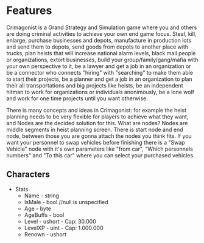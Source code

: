 # Features

Crimagonist is a Grand Strategy and Simulation game where you and others are doing criminal activities to achieve your own end game focus.
Steal, kill, enlarge, purchase businesses and depots,
manufacture in production lots and send them to depots,
send goods from depots to another place with trucks,
plan heists that will increase national alarm levels,
black mail people or organizations,
extort businesses,
build your group/family/gang/mafia with your own perspective to it,
be a lawyer and get a job in an organization or be a connector who connects "hiring" with "searching" to make them able to start their projects,
be a planner and get a job in an organization to plan their all transportations and big projects like heists,
be an independent hitman to work for organizations or individuals anonimously,
be a lone wolf and work for one time projects until you want otherwise. 

There is many concepts and ideas in Crimagonist:
for example the heist planning needs to be very flexible for players to achieve what they want, and Nodes are the decided solution for this.
What are nodes? Nodes are middle segments in heist planning screen. There is start node and end node, between those you are gonna attach the nodes you think fits. If you want your personnel to swap vehicles before finishing there is a "Swap Vehicle" node with it's own parameters like "from car", "Which personnels numbers" and "To this car" where you can select your purchased vehicles.

## Characters

* Stats
    - Name - string
    - IsMale - bool //null is unspecified
    - Age - byte
    - AgeBuffs - bool
    - Level - ushort - Cap: 30.000
    - LevelXP - uint - Cap: 1.000.000
    - Renown - ushort
    